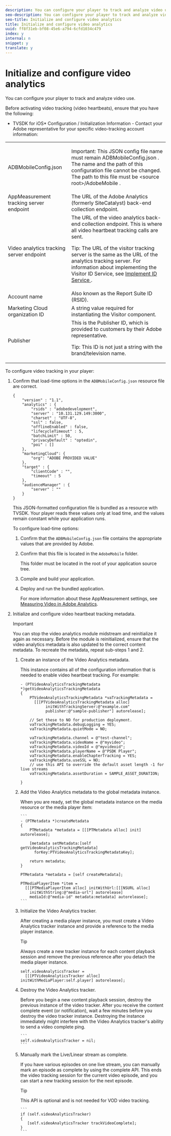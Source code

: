 ```yaml
---
description: You can configure your player to track and analyze video use.
seo-description: You can configure your player to track and analyze video use.
seo-title: Initialize and configure video analytics
title: Initialize and configure video analytics
uuid: ff8f31eb-bf08-45e6-a794-6cfd1034c479
index: y
internal: n
snippet: y
translate: y
---
```


# Initialize and configure video analytics

You can configure your player to track and analyze video use.

Before activating video tracking (video heartbeats), ensure that you have the following: 

* TVSDK for iOS* Configuration / Initialization Information - Contact your Adobe representative for your specific video-tracking account information: 
<table id="table_3565328ABBEE4605A92EAE1ADE5D6F84"> 
 <tbody> 
  <tr> 
   <td colname="col1"> <span class="filepath"> ADBMobileConfig.json </span> </td> 
   <td colname="col2"> <p>Important:  This JSON config file name must remain <span class="codeph"> ADBMobileConfig.json </span>. The name and the path of this configuration file cannot be changed. The path to this file must be <span class="codeph"> &lt;source root&gt;/AdobeMobile </span>. </p> </td> 
  </tr> 
  <tr> 
   <td colname="col1"> <span class="codeph"> AppMeasurement </span> tracking server endpoint </td> 
   <td colname="col2"> The URL of the Adobe Analytics (formerly SiteCatalyst) back-end collection endpoint. </td> 
  </tr> 
  <tr> 
   <td colname="col1"> Video analytics tracking server endpoint </td> 
   <td colname="col2"> The URL of the video analytics back-end collection endpoint. This is where all video heartbeat tracking calls are sent. <p>Tip:  The URL of the visitor tracking server is the same as the URL of the analytics tracking server. For information about implementing the Visitor ID Service, see <a href="https://marketing.adobe.com/resources/help/en_US/mcvid/mcvid-setup-target.html" format="html" scope="external"> Implement ID Service </a>. </p> </td> 
  </tr> 
  <tr> 
   <td colname="col1"> Account name </td> 
   <td colname="col2"> Also known as the Report Suite ID (RSID). </td> 
  </tr> 
  <tr> 
   <td colname="col1"> Marketing Cloud organization ID </td> 
   <td colname="col2"> A string value required for instantiating the Visitor component. </td> 
  </tr> 
  <tr> 
   <td colname="col1"> Publisher </td> 
   <td colname="col2"> This is the Publisher ID, which is provided to customers by their Adobe representative. <p>Tip:  This ID is not just a string with the brand/television name. </p> </td> 
  </tr> 
 </tbody> 
</table>




To configure video tracking in your player: 

1. Confirm that load-time options in the `ADBMobileConfig.json` resource file are correct.

   ```
   { 
       "version" : "1.1", 
       "analytics" : { 
           "rsids" : "adobedevelopment", 
           "server" : "10.131.129.149:3000", 
           "charset" : "UTF-8", 
           "ssl" : false, 
           "offlineEnabled" : false, 
           "lifecycleTimeout" : 5, 
           "batchLimit" : 50, 
           "privacyDefault" : "optedin", 
           "poi" : [] 
       }, 
       "marketingCloud": { 
           "org": "ADOBE PROVIDED VALUE"  
       }, 
       "target" : { 
           "clientCode" : "", 
           "timeout" : 5 
       }, 
       "audienceManager" : { 
           "server" : "" 
       } 
   }
   ```
   This JSON-formatted configuration file is bundled as a resource with TVSDK. Your player reads these values only at load time, and the values remain constant while your application runs. 

   To configure load-time options: 

   1. Confirm that the `ADBMobileConfig.json` file contains the appropriate values that are provided by Adobe.
   1. Confirm that this file is located in the `AdobeMobile` folder.
   
      This folder must be located in the root of your application source tree.   
   1. Compile and build your application.
   1. Deploy and run the bundled application.
   
      For more information about these AppMeasurement settings, see [Measuring Video in Adobe Analytics](https://marketing.adobe.com/resources/help/en_US/sc/appmeasurement/video/).   
1. Initialize and configure video heartbeat tracking metadata.


   >[!IMPORTANT]
   >
   >You can stop the video analytics module midstream and reinitialize it again as necessary. Before the module is reinitialized, ensure that the video analytics metadata is also updated to the correct content metadata. To recreate the metadata, repeat sub-steps 1 and 2.

   1. Create an instance of the Video Analytics metadata.
   
      This instance contains all of the configuration information that is needed to enable video heartbeat tracking. For example:   
      ```
      - (PTVideoAnalyticsTrackingMetadata *)getVideoAnalyticsTrackingMetadata 
      { 
          PTVideoAnalyticsTrackingMetadata *vaTrackingMetadata =  
            [[[PTVideoAnalyticsTrackingMetadata alloc]  
                 initWithTrackingServer:@"example.com" 
                 publisher:@"sample-publisher"] autorelease]; 
       
          // Set these to NO for production deployment. 
          vaTrackingMetadata.debugLogging = YES;  
          vaTrackingMetadata.quietMode = NO; 
       
          vaTrackingMetadata.channel = @"test-channel"; 
          vaTrackingMetadata.videoName = @"myvideo"; 
          vaTrackingMetadata.videoId = @"myvideoid"; 
          vaTrackingMetadata.playerName = @"PSDK Player"; 
          vaTrackingMetadata.enableChapterTracking = YES; 
          vaTrackingMetadata.useSSL = NO; 
          // use this API to override the default asset length -1 for live streams 
          vaTrackingMetadata.assetDuration = SAMPLE_ASSET_DURATION; 
          
      }
      ```
   
   1. Add the Video Analytics metadata to the global metadata instance.
   
      When you are ready, set the global metadata instance on the media resource or the media player item:   

          ```
          - (PTMetadata *)createMetadata 
          { 
              PTMetadata *metadata = [[[PTMetadata alloc] init] autorelease]; 
                
              [metadata setMetadata:[self getVideoAnalyticsTrackingMetadata]  
                forKey:PTVideoAnalyticsTrackingMetadataKey]; 
                
              return metadata; 
          } 
            
          PTMetadata *metadata = [self createMetadata]; 
            
          PTMediaPlayerItem *item =  
            [[[PTMediaPlayerItem alloc] initWithUrl:[[[NSURL alloc]  
              initWithString:@"media-url"] autorelease] 
              mediaId:@"media-id" metadata:metadata] autorelease];
          ```
   1. Initialize the Video Analytics tracker.
   
      After creating a media player instance, you must create a Video Analytics tracker instance and provide a reference to the media player instance.
      >[!TIP]
      >
      >Always create a new tracker instance for each content playback session and remove the previous reference after you detach the media player instance.
   
      ```
      self.videoAnalyticsTracker =  
        [[[PTVideoAnalyticsTracker alloc] initWithMediaPlayer:self.player] autorelease];
      ```
   
   1. Destroy the Video Analytics tracker.
   
      Before you begin a new content playback session, destroy the previous instance of the video tracker. After you receive the content complete event (or notification), wait a few minutes before you destroy the video tracker instance. Destroying the instance immediately might interfere with the Video Analytics tracker's ability to send a video complete ping.   

          ```
          self.videoAnalyticsTracker = nil;
          ```
   1. Manually mark the Live/Linear stream as complete.
   
      If you have various episodes on one live stream, you can manually mark an episode as complete by using the complete API. This ends the video tracking session for the current video episode, and you can start a new tracking session for the next episode.
      >[!TIP]
      >
      >This API is optional and is not needed for VOD video tracking.
   

          ```
          if (self.videoAnalyticsTracker) 
          { 
             [self.videoAnalyticsTracker trackVideoComplete];   
          }
          ```
